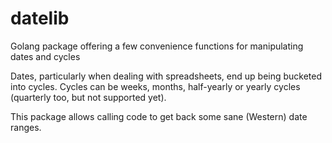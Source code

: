# datelib
Golang package offering a few convenience functions for manipulating dates and cycles

Dates, particularly when dealing with spreadsheets, end up being bucketed into cycles. 
Cycles can be weeks, months, half-yearly or yearly cycles (quarterly too, but not supported yet).

This package allows calling code to get back some sane (Western) date ranges.

